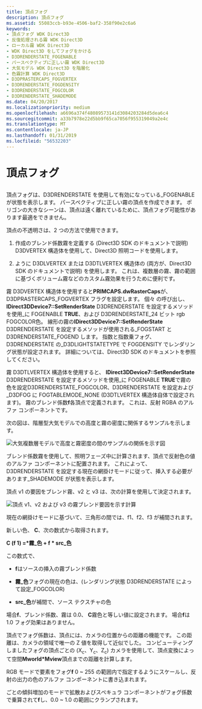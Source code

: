 ```yaml
---
title: 頂点フォグ
description: 頂点フォグ
ms.assetid: 55083ccb-b93e-4506-baf2-358f90e2c6a6
keywords:
- 頂点フォグ WDK Direct3D
- 反復処理される霧 WDK Direct3D
- ローカル霧 WDK Direct3D
- WDK Direct3D をしてフォグをかける
- D3DRENDERSTATE_FOGENABLE
- パースペクティブに正しい霧 WDK Direct3D
- 大気モデル WDK Direct3D を階層化
- 色霧計算 WDK Direct3D
- D3DPRASTERCAPS_FOGVERTEX
- D3DRENDERSTATE_FOGDENSITY
- D3DRENDERSTATE_FOGCOLOR
- D3DRENDERSTATE_SHADEMODE
ms.date: 04/20/2017
ms.localizationpriority: medium
ms.openlocfilehash: a6696a374f48089573141d3084203284d5dea6c4
ms.sourcegitcommit: a33b7978e22d5bb9f65ca7056f955319049a2e4c
ms.translationtype: MT
ms.contentlocale: ja-JP
ms.lasthandoff: 01/31/2019
ms.locfileid: "56532203"
---
```

# <a name="vertex-fog"></a>頂点フォグ


## <span id="ddk_vertex_fog_gg"></span><span id="DDK_VERTEX_FOG_GG"></span>


頂点フォグは、D3DRENDERSTATE を使用して有効になっている\_FOGENABLE が状態を表示します。 パースペクティブに正しい霧の頂点を作成できます。 ポリゴンの大きなシーンは、頂点は遠く離れているために、頂点フォグ可能性があります最適をできません。

頂点の不透明さは、2 つの方法で使用できます。

1.  作成のブレンド係数霧を定義する (Direct3D SDK のドキュメントで説明) D3DVERTEX 構造体を使用して、Direct3D 照明コードを使用します。

2.  ように D3DLVERTEX または D3DTLVERTEX 構造体の (両方が、Direct3D SDK のドキュメントで説明) を使用します。 これは、複数層の霧、霧の範囲に基づくボリューム霧などのカスタム霧効果を行うために便利です。

霧 D3DVERTEX 構造体を使用すると**PRIMCAPS.dwRasterCaps**が、D3DPRASTERCAPS\_FOGVERTEX フラグを設定します。 個々 の呼び出し、 **IDirect3DDevice7::SetRenderState** D3DRENDERSTATE を設定するメソッドを使用\_に FOGENABLE **TRUE**、および D3DRENDERSTATE\_24 ビット rgb FOGCOLOR色。 線形の霧の**IDirect3DDevice7::SetRenderState** D3DRENDERSTATE を設定するメソッドが使用される\_FOGSTART と D3DRENDERSTATE\_FOGEND します。 指数と指数乗フォグ、D3DRENDERSTATE の\_D3DLIGHTSTATETYPE で FOGDENSITY でレンダリング状態が設定されます。 詳細については、Direct3D SDK のドキュメントを参照してください。

霧 D3DTLVERTEX 構造体を使用すると、 **IDirect3DDevice7::SetRenderState** D3DRENDERSTATE を設定するメソッドを使用\_に FOGENABLE **TRUE**で霧の色を設定D3DRENDERSTATE\_FOGCOLOR、D3DRENDERSTATE を設定および\_D3DFOG に FOGTABLEMODE\_NONE (D3DTLVERTEX 構造体自体で設定されます)。 霧のブレンド係数**f**各頂点で定義されます。 これは、反射 RGBA のアルファ コンポーネントです。

次の図は、階層型大気モデルでの高度と霧の密度に関係するサンプルを示します。

![大気複数層モデルで高度と霧密度の間のサンプルの関係を示す図](images/d3dfig25.png)

ブレンド係数霧を使用して、照明フェーズ中に計算されます、頂点で反射色の値のアルファ コンポーネントに配置されます。 これによって、D3DRENDERSTATE を設定する現在の網掛けモードに従って、挿入する必要があります\_SHADEMODE が状態を表示します。

頂点 v1 の要因をブレンド霧、v2 と v3 は、次の計算を使用して決定されます。

![頂点 v1、v2 および v3 の霧ブレンド要因を示す計算](images/d3dfig8.png)

現在の網掛けモードに基づいて、三角形の間では、f1、f2、f3 が補間されます。

新しい色、 **C**、次の数式から取得されます。

**C (f 1) =\*霧\_色 + f \* src\_色**

この数式で、

-   **f**はソースの挿入の霧ブレンド係数

-   **霧\_色**フォグの現在の色は、(レンダリング状態 D3DRENDERSTATE によって設定\_FOGCOLOR)

-   **src\_色**が補間で、ソース テクスチャの色

場合**f**、ブレンド係数、霧は 0.0、 **C**霧色と等しい値に設定されます。 場合**f**は 1.0 フォグ効果はありません。

頂点でフォグ係数は、頂点には、カメラの位置からの距離の機能です。 この距離は、カメラの領域で唯一の Z 値を取得して近似でした。 コンピューティングしましたフォグの頂点ごとの (X<sub>c</sub>、Y<sub>c</sub>、Z<sub>c</sub>) カメラを使用して、頂点変換によって空間**Mworld\*Mview**頂点までの距離を計算します。

RGB モードで要素をフォグ**f** 0 ~ 255 の範囲内で指定するようにスケールし、反射の出力の色のアルファ コンポーネントに書き込まれます。

ごとの傾斜増加のモードで拡散およびスペキュラ コンポーネントがフォグ係数で乗算されて**f**し、0.0 ~ 1.0 の範囲にクランプされます。

 

 





